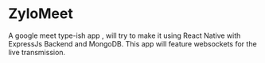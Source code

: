 # ZyloMeet

A google meet type-ish app , will try to make it using React Native with ExpressJs Backend and MongoDB. This app will feature websockets for the live transmission.

